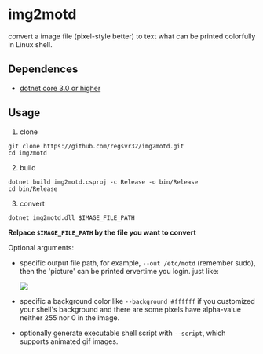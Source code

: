# img2motd

convert a image file (pixel-style better) to text what can be printed colorfully in Linux shell.

## Dependences

* [dotnet core 3.0 or higher](https://dotnet.microsoft.com/download/dotnet/current)

## Usage

1. clone

```
git clone https://github.com/regsvr32/img2motd.git
cd img2motd
```

2. build

```
dotnet build img2motd.csproj -c Release -o bin/Release
cd bin/Release
```

3. convert

```
dotnet img2motd.dll $IMAGE_FILE_PATH
```

**Relpace `$IMAGE_FILE_PATH` by the file you want to convert**

Optional arguments:

* specific output file path, for example, `--out /etc/motd` (remember sudo), then the 'picture' can be printed ervertime you login. just like:

  ![](https://bakaya.ro/picture/img2motd.png)

* specific a background color like `--background #ffffff` if you customized your shell's background and there are some pixels have alpha-value neither 255 nor 0 in the image.

* optionally generate executable shell script with `--script`, which supports animated gif images.
